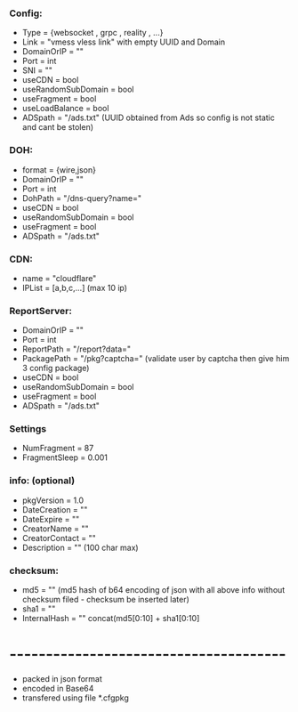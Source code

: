 
### Config:
- Type = {websocket , grpc , reality , ...}
- Link = "vmess vless link" with empty UUID and Domain
- DomainOrIP = ""
- Port = int
- SNI = ""
- useCDN = bool
- useRandomSubDomain = bool
- useFragment = bool
- useLoadBalance = bool
- ADSpath = "/ads.txt"  (UUID obtained from Ads so config is not static and cant be stolen)

### DOH:
- format = {wire,json}
- DomainOrIP = ""
- Port = int
- DohPath = "/dns-query?name="
- useCDN = bool
- useRandomSubDomain = bool
- useFragment = bool
- ADSpath = "/ads.txt"

### CDN:
- name = "cloudflare"
- IPList = [a,b,c,...] (max 10 ip)


### ReportServer:
- DomainOrIP = ""
- Port = int
- ReportPath = "/report?data="
- PackagePath = "/pkg?captcha="  (validate user by captcha then give him 3 config package)
- useCDN = bool
- useRandomSubDomain = bool
- useFragment = bool
- ADSpath = "/ads.txt"


### Settings
- NumFragment = 87
- FragmentSleep = 0.001


### info: (optional)
- pkgVersion = 1.0
- DateCreation = ""
- DateExpire = ""
- CreatorName = ""
- CreatorContact = ""
- Description = "" (100 char max)

### checksum:
- md5 = ""    (md5 hash of b64 encoding of json with all above info without checksum filed - checksum be inserted later)
- sha1 = ""
- InternalHash = ""  concat(md5[0:10] + sha1[0:10]

# --------------------------------------
- packed in json format
- encoded in Base64
- transfered using file *.cfgpkg





